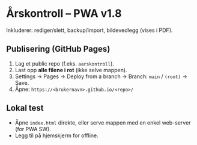# Årskontroll – PWA v1.8
Inkluderer: rediger/slett, backup/import, bildevedlegg (vises i PDF).

## Publisering (GitHub Pages)
1. Lag et public repo (f.eks. `aarskontroll`).
2. Last opp **alle filene i rot** (ikke selve mappen).
3. Settings → Pages → Deploy from a branch → Branch: `main` / `(root)` → Save.
4. Åpne: `https://<brukernavn>.github.io/<repo>/`

## Lokal test
- Åpne `index.html` direkte, eller serve mappen med en enkel web-server (for PWA SW).
- Legg til på hjemskjerm for offline.
